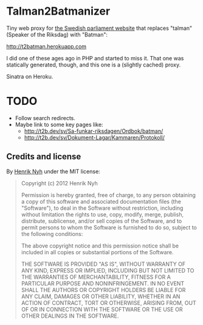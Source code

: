 # Talman2Batmanizer

Tiny web proxy for [the Swedish parliament website](www.riksdagen.se) that replaces "talman" (Speaker of the Riksdag) with "Batman":

http://t2batman.herokuapp.com

I did one of these ages ago in PHP and started to miss it. That one was statically generated, though, and this one is a (slightly cached) proxy.

Sinatra on Heroku.


# TODO

- Follow search redirects.
- Maybe link to some key pages like:
  - http://t2b.dev/sv/Sa-funkar-riksdagen/Ordbok/batman/
  - http://t2b.dev/sv/Dokument-Lagar/Kammaren/Protokoll/


## Credits and license

By [Henrik Nyh](http://henrik.nyh.se/) under the MIT license:

>  Copyright (c) 2012 Henrik Nyh
>
>  Permission is hereby granted, free of charge, to any person obtaining a copy
>  of this software and associated documentation files (the "Software"), to deal
>  in the Software without restriction, including without limitation the rights
>  to use, copy, modify, merge, publish, distribute, sublicense, and/or sell
>  copies of the Software, and to permit persons to whom the Software is
>  furnished to do so, subject to the following conditions:
>
>  The above copyright notice and this permission notice shall be included in
>  all copies or substantial portions of the Software.
>
>  THE SOFTWARE IS PROVIDED "AS IS", WITHOUT WARRANTY OF ANY KIND, EXPRESS OR
>  IMPLIED, INCLUDING BUT NOT LIMITED TO THE WARRANTIES OF MERCHANTABILITY,
>  FITNESS FOR A PARTICULAR PURPOSE AND NONINFRINGEMENT. IN NO EVENT SHALL THE
>  AUTHORS OR COPYRIGHT HOLDERS BE LIABLE FOR ANY CLAIM, DAMAGES OR OTHER
>  LIABILITY, WHETHER IN AN ACTION OF CONTRACT, TORT OR OTHERWISE, ARISING FROM,
>  OUT OF OR IN CONNECTION WITH THE SOFTWARE OR THE USE OR OTHER DEALINGS IN
>  THE SOFTWARE.
